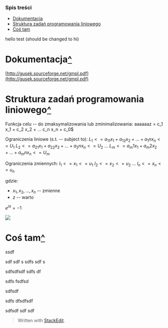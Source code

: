 ### Spis treści
* [Dokumentacja](#Dokumentacja)
* [Struktura zadań programowania liniowego](#Struktura-zadań-programowania-liniowego)
* [Coś tam](#Coś-tam)

hello test (should be changed to hi)

# Dokumentacja[^](#Spis-treści)

[http://gusek.sourceforge.net/gmpl.pdf](http://gusek.sourceforge.net/gmpl.pdf)

# Struktura zadań programowania liniowego[^](#Spis-treści)

Funkcja celu -- do zmaksymalizowania lub zminimalizowania:
aaaaaaz = c_1 x_1 + c_2 x_2 + ... c_n x_n + c_0$
 
Ograniczenia liniowe (s.t. -- subject to):
$L_1 <= a_11 x_1 + a_12 x_2 + ... + a_1n x_n <= U_1$
$L_2 <= a_21 x_1 + a_22 x_2 + ... + a_2n x_n <= U_2$
$...$
$L_m <= a_m1 x_1 + a_m2 x_2 + ... + a_mn x_n <= U_m$  

Ograniczenia zmiennych:
$l_1 <= x_1 <= u_1$
$l_2 <= x_2 <= u_2$
$...$
$l_n <= x_n <= u_n$

gdzie:
-   $x_1, x_2, ..., x_n$ -- zmienne    
-   $z$ -- warto

$e^{i \pi} = -1$


<img src="https://render.githubusercontent.com/render/math?math=e^{i \pi} = -1">


# Coś tam[^](#Spis-treści)

ssdf

sdf
sdf
s
sdfs
sdf
s

sdfsdfsdf
sdfs
df


sdfs
fsdfsd


sdfsdf

sdfs
dfsdfsdf

sdfsdf
sdf
sdf


> Written with [StackEdit](https://stackedit.io/).



